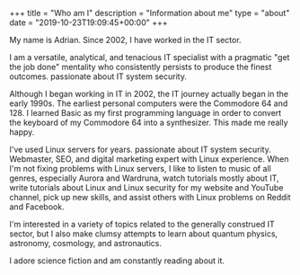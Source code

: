 +++
title = "Who am I"
description = "Information about me"
type = "about"
date = "2019-10-23T19:09:45+00:00"
+++

My name is Adrian. Since 2002, I have worked in the IT sector.

I am a versatile, analytical, and tenacious IT specialist with a pragmatic "get the job done" mentality who consistently persists to produce the finest outcomes. passionate about IT system security.

Although I began working in IT in 2002, the IT journey actually began in the early 1990s. The earliest personal computers were the Commodore 64 and 128. I learned Basic as my first programming language in order to convert the keyboard of my Commodore 64 into a synthesizer. This made me really happy.

I've used Linux servers for years. passionate about IT system security. Webmaster, SEO, and digital marketing expert with Linux experience. When I'm not fixing problems with Linux servers, I like to listen to music of all genres, especially Aurora and Wardruna, watch tutorials mostly about IT, write tutorials about Linux and Linux security for my website and YouTube channel, pick up new skills, and assist others with Linux problems on Reddit and Facebook.

I'm interested in a variety of topics related to the generally construed IT sector, but I also make clumsy attempts to learn about quantum physics, astronomy, cosmology, and astronautics.

I adore science fiction and am constantly reading about it.